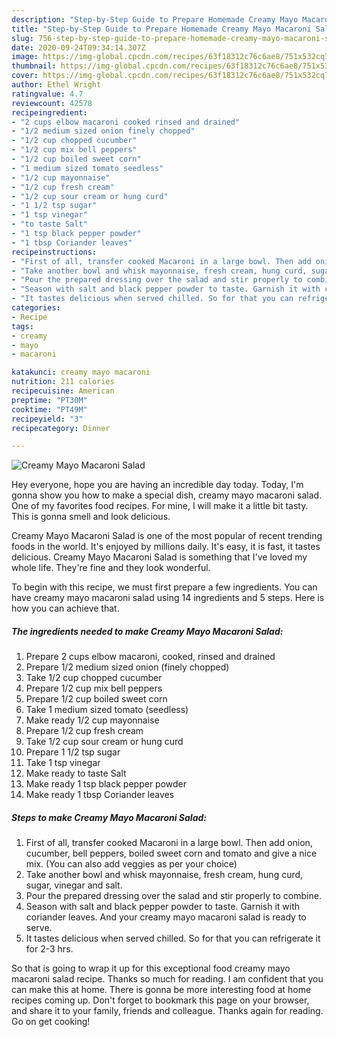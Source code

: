 ```yaml
---
description: "Step-by-Step Guide to Prepare Homemade Creamy Mayo Macaroni Salad"
title: "Step-by-Step Guide to Prepare Homemade Creamy Mayo Macaroni Salad"
slug: 756-step-by-step-guide-to-prepare-homemade-creamy-mayo-macaroni-salad
date: 2020-09-24T09:34:14.307Z
image: https://img-global.cpcdn.com/recipes/63f18312c76c6ae8/751x532cq70/creamy-mayo-macaroni-salad-recipe-main-photo.jpg
thumbnail: https://img-global.cpcdn.com/recipes/63f18312c76c6ae8/751x532cq70/creamy-mayo-macaroni-salad-recipe-main-photo.jpg
cover: https://img-global.cpcdn.com/recipes/63f18312c76c6ae8/751x532cq70/creamy-mayo-macaroni-salad-recipe-main-photo.jpg
author: Ethel Wright
ratingvalue: 4.7
reviewcount: 42578
recipeingredient:
- "2 cups elbow macaroni cooked rinsed and drained"
- "1/2 medium sized onion finely chopped"
- "1/2 cup chopped cucumber"
- "1/2 cup mix bell peppers"
- "1/2 cup boiled sweet corn"
- "1 medium sized tomato seedless"
- "1/2 cup mayonnaise"
- "1/2 cup fresh cream"
- "1/2 cup sour cream or hung curd"
- "1 1/2 tsp sugar"
- "1 tsp vinegar"
- "to taste Salt"
- "1 tsp black pepper powder"
- "1 tbsp Coriander leaves"
recipeinstructions:
- "First of all, transfer cooked Macaroni in a large bowl. Then add onion, cucumber, bell peppers, boiled sweet corn and tomato and give a nice mix. (You can also add veggies as per your choice)"
- "Take another bowl and whisk mayonnaise, fresh cream, hung curd, sugar, vinegar and salt."
- "Pour the prepared dressing over the salad and stir properly to combine."
- "Season with salt and black pepper powder to taste. Garnish it with coriander leaves. And your creamy mayo macaroni salad is ready to serve."
- "It tastes delicious when served chilled. So for that you can refrigerate it for 2-3 hrs."
categories:
- Recipe
tags:
- creamy
- mayo
- macaroni

katakunci: creamy mayo macaroni 
nutrition: 211 calories
recipecuisine: American
preptime: "PT30M"
cooktime: "PT49M"
recipeyield: "3"
recipecategory: Dinner

---
```



![Creamy Mayo Macaroni Salad](https://img-global.cpcdn.com/recipes/63f18312c76c6ae8/751x532cq70/creamy-mayo-macaroni-salad-recipe-main-photo.jpg)

Hey everyone, hope you are having an incredible day today. Today, I'm gonna show you how to make a special dish, creamy mayo macaroni salad. One of my favorites food recipes. For mine, I will make it a little bit tasty. This is gonna smell and look delicious.

Creamy Mayo Macaroni Salad is one of the most popular of recent trending foods in the world. It's enjoyed by millions daily. It's easy, it is fast, it tastes delicious. Creamy Mayo Macaroni Salad is something that I've loved my whole life. They're fine and they look wonderful.




To begin with this recipe, we must first prepare a few ingredients. You can have creamy mayo macaroni salad using 14 ingredients and 5 steps. Here is how you can achieve that.

<!--inarticleads1-->

##### The ingredients needed to make Creamy Mayo Macaroni Salad:

1. Prepare 2 cups elbow macaroni, cooked, rinsed and drained
1. Prepare 1/2 medium sized onion (finely chopped)
1. Take 1/2 cup chopped cucumber
1. Prepare 1/2 cup mix bell peppers
1. Prepare 1/2 cup boiled sweet corn
1. Take 1 medium sized tomato (seedless)
1. Make ready 1/2 cup mayonnaise
1. Prepare 1/2 cup fresh cream
1. Take 1/2 cup sour cream or hung curd
1. Prepare 1 1/2 tsp sugar
1. Take 1 tsp vinegar
1. Make ready to taste Salt
1. Make ready 1 tsp black pepper powder
1. Make ready 1 tbsp Coriander leaves




<!--inarticleads2-->

##### Steps to make Creamy Mayo Macaroni Salad:

1. First of all, transfer cooked Macaroni in a large bowl. Then add onion, cucumber, bell peppers, boiled sweet corn and tomato and give a nice mix. (You can also add veggies as per your choice)
1. Take another bowl and whisk mayonnaise, fresh cream, hung curd, sugar, vinegar and salt.
1. Pour the prepared dressing over the salad and stir properly to combine.
1. Season with salt and black pepper powder to taste. Garnish it with coriander leaves. And your creamy mayo macaroni salad is ready to serve.
1. It tastes delicious when served chilled. So for that you can refrigerate it for 2-3 hrs.




So that is going to wrap it up for this exceptional food creamy mayo macaroni salad recipe. Thanks so much for reading. I am confident that you can make this at home. There is gonna be more interesting food at home recipes coming up. Don't forget to bookmark this page on your browser, and share it to your family, friends and colleague. Thanks again for reading. Go on get cooking!
